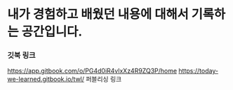 # 내가 경험하고 배웠던 내용에 대해서 기록하는 공간입니다.

### 깃북 링크
https://app.gitbook.com/o/PG4d0iR4vlxXz4R9ZQ3P/home
https://today-we-learned.gitbook.io/twl/ 퍼블리싱 링크
